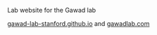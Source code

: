 Lab website for the Gawad lab

[gawad-lab-stanford.github.io](http://gawad-lab-stanford.github.io)
and
[gawadlab.com](https://gawadlab.com/)